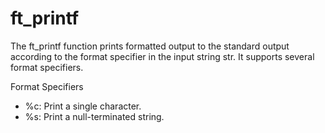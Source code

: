 # ft_printf
The ft_printf function prints formatted output to the standard output according to the format specifier in the input string str. It supports several format specifiers.

Format Specifiers
* %c: Print a single character.
* %s: Print a null-terminated string.

